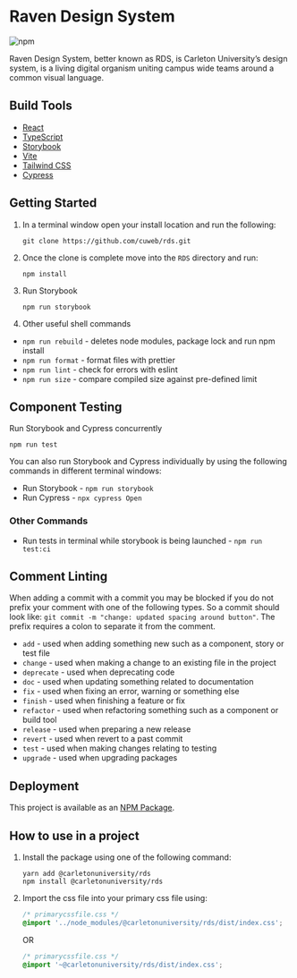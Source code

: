 # Raven Design System

![npm](https://img.shields.io/npm/v/@carletonuniversity/rds)

Raven Design System, better known as RDS, is Carleton University’s design system, is a living digital organism uniting campus wide teams around a common visual language.

## Build Tools

- [React](https://reactjs.org/)
- [TypeScript](https://www.typescriptlang.org/)
- [Storybook](https://storybook.js.org/)
- [Vite](https://vitejs.dev/)
- [Tailwind CSS](https://tailwindcss.com/)
- [Cypress](https://www.cypress.io/)

## Getting Started

1. In a terminal window open your install location and run the following:

   ```shell
   git clone https://github.com/cuweb/rds.git
   ```

2. Once the clone is complete move into the `RDS` directory and run:

   ```shell
   npm install
   ```

3. Run Storybook

   ```shell
   npm run storybook
   ```

4. Other useful shell commands

- `npm run rebuild` - deletes node modules, package lock and run npm install
- `npm run format` - format files with prettier
- `npm run lint` - check for errors with eslint
- `npm run size` - compare compiled size against pre-defined limit

## Component Testing

Run Storybook and Cypress concurrently

```
npm run test
```

You can also run Storybook and Cypress individually by using the following commands in different terminal windows:

- Run Storybook - `npm run storybook`
- Run Cypress - `npx cypress Open`

### Other Commands

- Run tests in terminal while storybook is being launched - `npm run test:ci`

## Comment Linting

When adding a commit with a commit you may be blocked if you do not prefix your comment with one of the following types. So a commit should look like: `git commit -m "change: updated spacing around button"`. The prefix requires a colon to separate it from the comment.

- `add` - used when adding something new such as a component, story or test file
- `change` - used when making a change to an existing file in the project
- `deprecate` - used when deprecating code
- `doc` - used when updating something related to documentation
- `fix` - used when fixing an error, warning or something else
- `finish` - used when finishing a feature or fix
- `refactor` - used when refactoring something such as a component or build tool
- `release` - used when preparing a new release
- `revert` - used when revert to a past commit
- `test` - used when making changes relating to testing
- `upgrade` - used when upgrading packages

## Deployment

This project is available as an [NPM Package](https://www.npmjs.com/package/@carletonuniversity/rds).

## How to use in a project

1. Install the package using one of the following command:

   ```shell
   yarn add @carletonuniversity/rds
   npm install @carletonuniversity/rds
   ```

2. Import the css file into your primary css file using:

   ```css
   /* primarycssfile.css */
   @import '../node_modules/@carletonuniversity/rds/dist/index.css';
   ```

   OR

   ```css
   /* primarycssfile.css */
   @import '~@carletonuniversity/rds/dist/index.css';
   ```
